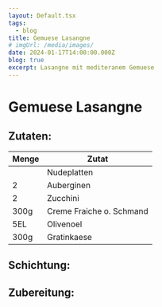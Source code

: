```yaml
---
layout: Default.tsx
tags:
  - blog
title: Gemuese Lasangne
# imgUrl: /media/images/
date: 2024-01-17T14:00:00.000Z
blog: true
excerpt: Lasangne mit mediteranem Gemuese
---
```


# Gemuese Lasangne

## Zutaten:

| Menge | Zutat                    |
| ----- | ------------------------ |
|       | Nudeplatten              |
| 2     | Auberginen               |
| 2     | Zucchini                 |
| 300g  | Creme Fraiche o. Schmand |
| 5EL   | Olivenoel                |
| 300g  | Gratinkaese              |

## Schichtung:


## Zubereitung:
